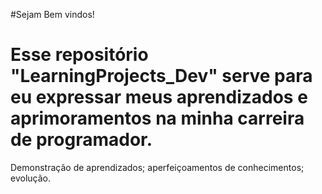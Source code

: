 #Sejam Bem vindos!
# Esse repositório "LearningProjects_Dev" serve para eu expressar meus aprendizados e aprimoramentos na minha carreira de programador.
Demonstração de aprendizados; aperfeiçoamentos de conhecimentos; evolução.